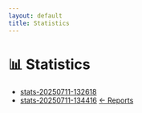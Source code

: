 ```yaml
---
layout: default
title: Statistics
---
```

# 📊 Statistics
- [stats-20250711-132618](stats-20250711-132618.html)
- [stats-20250711-134416](stats-20250711-134416.html)
[← Reports](../index.html)